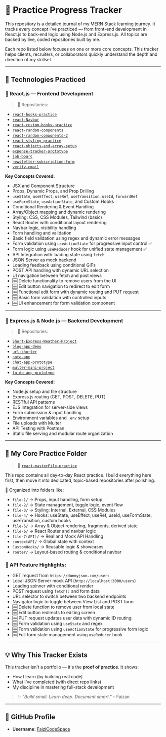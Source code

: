 # 📘 Practice Progress Tracker

This repository is a detailed journal of my MERN Stack learning journey. It tracks every concept I’ve practiced — from front-end development in React.js to back-end logic using Node.js and Express.js. All topics are backed by live, coded repositories built by me.

Each repo listed below focuses on one or more core concepts. This tracker helps clients, recruiters, or collaborators quickly understand the depth and direction of my skillset.

---

## 🚀 Technologies Practiced

### 🔷 React.js — Frontend Development

> 📂 Repositories:
- [`react-hooks-practice`](https://github.com/FaiziCodeSpace/react-hooks-practice)
- [`react-Navbar`](https://github.com/FaiziCodeSpace/react-Navbar)
- [`react-custom-hooks-practice`](https://github.com/FaiziCodeSpace/react-custom-hooks-practice)
- [`react-random-components`](https://github.com/FaiziCodeSpace/react-random-components)
- [`react-random-components-2`](https://github.com/FaiziCodeSpace/react-random-components-2)
- [`react-styling-practice`](https://github.com/FaiziCodeSpace/react-styling-practice)
- [`react-objects-and-array-setup`](https://github.com/FaiziCodeSpace/react-objects-and-array-setup)
- [`expense-tracker-prototype`](https://github.com/FaiziCodeSpace/expense-tracker-prototype)
- [`job-board`](https://github.com/FaiziCodeSpace/job-board)
- [`newsletter-subscription-form`](https://github.com/FaiziCodeSpace/newsletter-subscription-form)
- [`verify-email`](https://github.com/FaiziCodeSpace/verify-email)

**Key Concepts Covered:**
- JSX and Component Structure
- Props, Dynamic Props, and Prop Drilling
- `useState`, `useEffect`, `useRef`, `useTransition`, `useId`, `forwardRef`
- `useFormState`, `useActionState`, and Custom Hooks
- Conditional Rendering & Event Handling
- Array/Object mapping and dynamic rendering
- Styling: CSS, CSS Modules, Tailwind (basic)
- React Router with conditional layout rendering
- Navbar logic, visibility handling
- Form handling and validation
- Basic field validation using regex and dynamic error messages
- Form validation using `useActionState` for progressive input control ✅
- Form logic using `useReducer` hook for unified state management ✅
- API Integration with loading state using `fetch`
- JSON Server as mock backend
- Loading feedback using conditional GIFs
- POST API handling with dynamic URL selection
- UI navigation between fetch and post views
- 🆕 Delete functionality to remove users from the UI
- 🆕 Edit button navigation to redirect to edit form
- 🆕 Functional edit form with dynamic routing and PUT request
- 🆕 Basic form validation with controlled inputs
- 🆕 UI enhancement for form validation component

---

### 🔶 Express.js & Node.js — Backend Development

> 📂 Repositories:
- [`Short-Express-Weather-Project`](https://github.com/FaiziCodeSpace/Short-Express-Weather-Project)
- [`blog-app-demo`](https://github.com/FaiziCodeSpace/blog-app-demo)
- [`url-shorter`](https://github.com/FaiziCodeSpace/url-shorter)
- [`note-app`](https://github.com/FaiziCodeSpace/note-app)
- [`chat-app-prototype`](https://github.com/FaiziCodeSpace/chat-app-prototype)
- [`multer-mini-project`](https://github.com/FaiziCodeSpace/multer-mini-project)
- [`to-do-app-prototype`](https://github.com/FaiziCodeSpace/to-do-app-prototype)

**Key Concepts Covered:**
- Node.js setup and file structure
- Express.js routing (GET, POST, DELETE, PUT)
- RESTful API patterns
- EJS integration for server-side views
- Form submission & input handling
- Environment variables and `.env` setup
- File uploads with Multer
- API Testing with Postman
- Static file serving and modular route organization

---

## 📂 My Core Practice Folder

> 🔗 [`react-masterFile-practice`](https://github.com/FaiziCodeSpace/react-masterFile-practice)

This repo contains all day-to-day React practice. I build everything here first, then move it into dedicated, topic-based repositories after polishing.

📌 Organized into folders like:
- `file-1/` → Props, input handling, form setup  
- `file-2/` → State management, toggle logic, event flow  
- `file-3/` → Styling: Internal, External, CSS Modules  
- `file-4/` → Hooks: useState, useEffect, useRef, useId, useFormState, useTransition, custom hooks  
- `file-5/` → Array & Object rendering, fragments, derived state  
- `file-6/` → React Router and navbar logic  
- `file-7(API)/` → Real and Mock API Handling  
- `contextAPI/` → Global state with context  
- `CustomHooks/` → Reusable logic & showcases  
- `router/` → Layout-based routing & conditional navbar  

### 🔌 API Feature Highlights:
- GET request from `https://dummyjson.com/users`  
- Local JSON Server mock API (`http://localhost:3000/users`)  
- Loading spinner with conditional render  
- POST request using `fetch()` and form data  
- URL selector to switch between two backend endpoints  
- Navigator logic to toggle between View List and POST form  
- 🆕 Delete function to remove user from local state  
- 🆕 Edit button redirects to editing screen  
- 🆕 PUT request updates user data with dynamic ID routing  
- 🆕 Form validation using `useState` and regex  
- 🆕 Form validation using `useActionState` for progressive form logic  
- 🆕 Full form state management using `useReducer` hook

---

## 💡 Why This Tracker Exists

This tracker isn't a portfolio — it's the **proof of practice**. It shows:  
- How I learn (by building real code)  
- What I’ve completed (with direct repo links)  
- My discipline in mastering full-stack development  

> ✨ *"Build small. Learn deep. Document smart."* – Faizan

---

## 🔗 GitHub Profile

- **Username:** [FaiziCodeSpace](https://github.com/FaiziCodeSpace)

